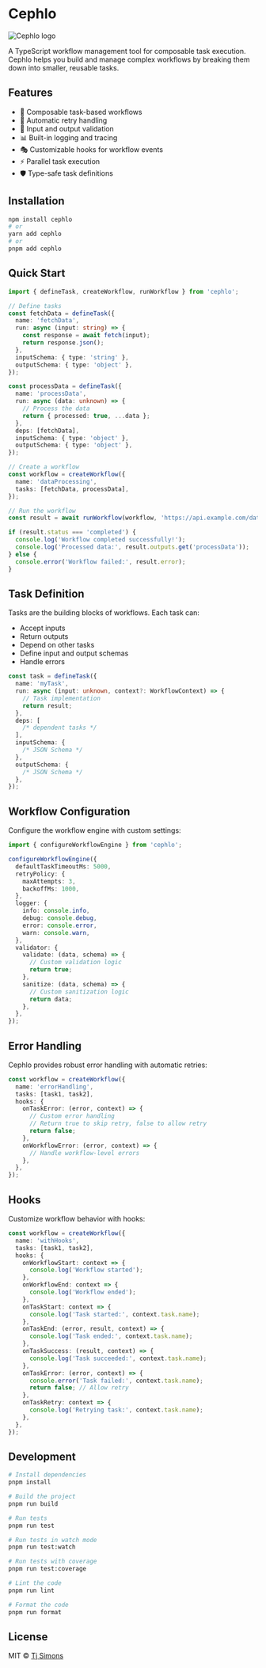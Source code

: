 # Cephlo

<picture>
  <source media="(prefers-color-scheme: dark)" srcset="assets/logo-text--dark.png" alt="Cephlo logo">
  <source media="(prefers-color-scheme: light)" srcset="assets/logo-text--light.png" alt="Cephlo logo">
  <img alt="Cephlo logo" src="default-image.png">
</picture>

A TypeScript workflow management tool for composable task execution. Cephlo helps you build and manage complex workflows by breaking them down into smaller, reusable tasks.

## Features

- 🧩 Composable task-based workflows
- 🔄 Automatic retry handling
- 🎯 Input and output validation
- 📊 Built-in logging and tracing
- 🎭 Customizable hooks for workflow events
- ⚡ Parallel task execution
- 🛡️ Type-safe task definitions

## Installation

```bash
npm install cephlo
# or
yarn add cephlo
# or
pnpm add cephlo
```

## Quick Start

```typescript
import { defineTask, createWorkflow, runWorkflow } from 'cephlo';

// Define tasks
const fetchData = defineTask({
  name: 'fetchData',
  run: async (input: string) => {
    const response = await fetch(input);
    return response.json();
  },
  inputSchema: { type: 'string' },
  outputSchema: { type: 'object' },
});

const processData = defineTask({
  name: 'processData',
  run: async (data: unknown) => {
    // Process the data
    return { processed: true, ...data };
  },
  deps: [fetchData],
  inputSchema: { type: 'object' },
  outputSchema: { type: 'object' },
});

// Create a workflow
const workflow = createWorkflow({
  name: 'dataProcessing',
  tasks: [fetchData, processData],
});

// Run the workflow
const result = await runWorkflow(workflow, 'https://api.example.com/data');

if (result.status === 'completed') {
  console.log('Workflow completed successfully!');
  console.log('Processed data:', result.outputs.get('processData'));
} else {
  console.error('Workflow failed:', result.error);
}
```

## Task Definition

Tasks are the building blocks of workflows. Each task can:

- Accept inputs
- Return outputs
- Depend on other tasks
- Define input and output schemas
- Handle errors

```typescript
const task = defineTask({
  name: 'myTask',
  run: async (input: unknown, context?: WorkflowContext) => {
    // Task implementation
    return result;
  },
  deps: [
    /* dependent tasks */
  ],
  inputSchema: {
    /* JSON Schema */
  },
  outputSchema: {
    /* JSON Schema */
  },
});
```

## Workflow Configuration

Configure the workflow engine with custom settings:

```typescript
import { configureWorkflowEngine } from 'cephlo';

configureWorkflowEngine({
  defaultTaskTimeoutMs: 5000,
  retryPolicy: {
    maxAttempts: 3,
    backoffMs: 1000,
  },
  logger: {
    info: console.info,
    debug: console.debug,
    error: console.error,
    warn: console.warn,
  },
  validator: {
    validate: (data, schema) => {
      // Custom validation logic
      return true;
    },
    sanitize: (data, schema) => {
      // Custom sanitization logic
      return data;
    },
  },
});
```

## Error Handling

Cephlo provides robust error handling with automatic retries:

```typescript
const workflow = createWorkflow({
  name: 'errorHandling',
  tasks: [task1, task2],
  hooks: {
    onTaskError: (error, context) => {
      // Custom error handling
      // Return true to skip retry, false to allow retry
      return false;
    },
    onWorkflowError: (error, context) => {
      // Handle workflow-level errors
    },
  },
});
```

## Hooks

Customize workflow behavior with hooks:

```typescript
const workflow = createWorkflow({
  name: 'withHooks',
  tasks: [task1, task2],
  hooks: {
    onWorkflowStart: context => {
      console.log('Workflow started');
    },
    onWorkflowEnd: context => {
      console.log('Workflow ended');
    },
    onTaskStart: context => {
      console.log('Task started:', context.task.name);
    },
    onTaskEnd: (error, result, context) => {
      console.log('Task ended:', context.task.name);
    },
    onTaskSuccess: (result, context) => {
      console.log('Task succeeded:', context.task.name);
    },
    onTaskError: (error, context) => {
      console.error('Task failed:', context.task.name);
      return false; // Allow retry
    },
    onTaskRetry: context => {
      console.log('Retrying task:', context.task.name);
    },
  },
});
```

## Development

```bash
# Install dependencies
pnpm install

# Build the project
pnpm run build

# Run tests
pnpm run test

# Run tests in watch mode
pnpm run test:watch

# Run tests with coverage
pnpm run test:coverage

# Lint the code
pnpm run lint

# Format the code
pnpm run format
```

## License

MIT © [Tj Simons](https://github.com/tjsimons)
